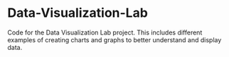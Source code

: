 # Data-Visualization-Lab
Code for the Data Visualization Lab project. This includes different examples of creating charts and graphs to better understand and display data.
